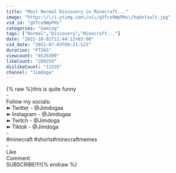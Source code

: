 ```yaml
---
title: "Most Normal Discovery in Minecraft..."
image: "https:\/\/i.ytimg.com\/vi\/gVfco9WpPHs\/hqdefault.jpg"
vid_id: "gVfco9WpPHs"
categories: "Gaming"
tags: ["Normal","Discovery","Minecraft..."]
date: "2021-10-01T11:44:12+03:00"
vid_date: "2021-07-03T09:21:52Z"
duration: "PT26S"
viewcount: "6526309"
likeCount: "289259"
dislikeCount: "11535"
channel: "Jimdoga"
---
```

{% raw %}this is quite funny<br />-<br />Follow my socials:<br />➽ Twitter - @Jimdogaa<br />➽ Instagram - @Jimdogaa<br />➽ Twitch - @Jimdoga<br />➽ Tiktok - @Jimdoga<br />-<br />#minecraft​​​​​​​​​​​​​​​​​​ #shorts​​​​​​​​​​​​​​​​​​ #minecraftmemes​​​​​​​​​​​​​<br />-<br />Like<br />Comment<br />SUBSCRIBE!!!!{% endraw %}
